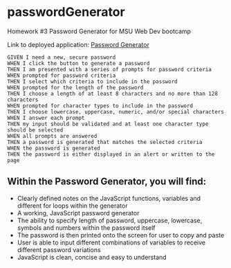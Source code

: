 # passwordGenerator
Homework #3 Password Generator for MSU Web Dev bootcamp

Link to deployed application: [Password Generator](https://emkaygru.github.io/passwordGenerator/) 

```
GIVEN I need a new, secure password
WHEN I click the button to generate a password
THEN I am presented with a series of prompts for password criteria
WHEN prompted for password criteria
THEN I select which criteria to include in the password
WHEN prompted for the length of the password
THEN I choose a length of at least 8 characters and no more than 128 characters
WHEN prompted for character types to include in the password
THEN I choose lowercase, uppercase, numeric, and/or special characters
WHEN I answer each prompt
THEN my input should be validated and at least one character type should be selected
WHEN all prompts are answered
THEN a password is generated that matches the selected criteria
WHEN the password is generated
THEN the password is either displayed in an alert or written to the page
```

## Within the Password Generator, you will find: 

* Clearly defined notes on the JavaScript functions, variables and different for loops within the generator 
* A working, JavaScript password generator 
* The ability to specify length of password, uppercase, lowercase, symbols and numbers within the password itself 
* The password is then printed onto the screen for user to copy and paste 
* User is able to input different combinations of variables to receive different password variations
* JavaScript is clean, concise and easy to understand 




